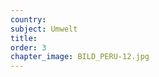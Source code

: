```yaml
---
country:
subject: Umwelt
title:
order: 3
chapter_image: BILD_PERU-12.jpg
---
```

<div class="content" markdown="1">

</div>
